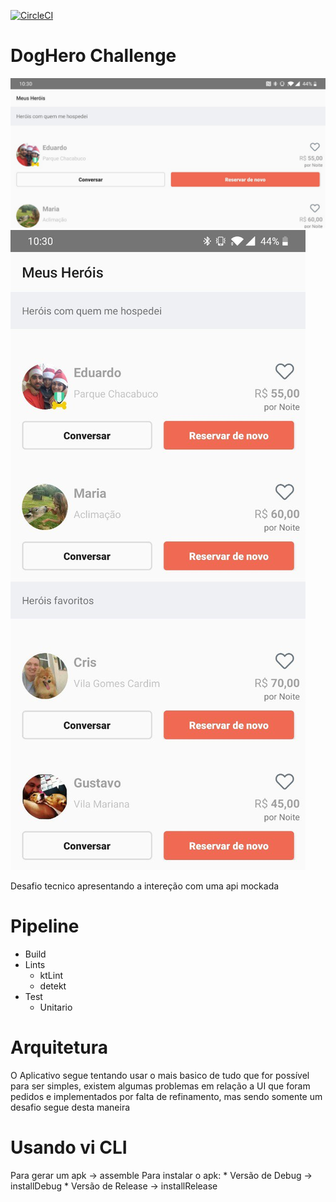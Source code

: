 [![CircleCI](https://circleci.com/gh/GabriellCosta/DogHero/tree/master.svg?style=svg)](https://circleci.com/gh/GabriellCosta/DogHero/tree/master)

# DogHero Challenge

![Landscape view of APP](.image/landscape.jpg? "Title") ![Portrait view of APP](.image/portrait.jpg? "Title")

Desafio tecnico apresentando a intereção com uma api mockada

# Pipeline

  * Build
  * Lints
    * ktLint
    * detekt
  * Test
    * Unitario

# Arquitetura
  O Aplicativo segue tentando usar o mais basico de tudo que for possível para ser simples, existem algumas problemas em relação a UI que foram pedidos e implementados por falta de refinamento, mas sendo somente  um desafio segue desta maneira

# Usando vi CLI

  Para gerar um apk -> assemble
  Para instalar o apk:
    * Versão de Debug -> installDebug
    * Versão de Release -> installRelease
